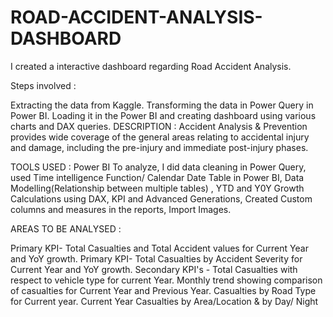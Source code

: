 # ROAD-ACCIDENT-ANALYSIS-DASHBOARD
I created a interactive dashboard regarding Road Accident Analysis.

Steps involved :

Extracting the data from Kaggle.
Transforming the data in Power Query in Power BI.
Loading it in the Power BI and creating dashboard using various charts and DAX queries.
DESCRIPTION : Accident Analysis & Prevention provides wide coverage of the general areas relating to accidental injury and damage, including the pre-injury and immediate post-injury phases.

TOOLS USED : Power BI To analyze, I did data cleaning in Power Query, used Time intelligence Function/ Calendar Date Table in Power BI, Data Modelling(Relationship between multiple tables) , YTD and Y0Y Growth Calculations using DAX, KPI and Advanced Generations, Created Custom columns and measures in the reports, Import Images.

AREAS TO BE ANALYSED :

Primary KPI- Total Casualties and Total Accident values for Current Year and YoY growth.
Primary KPI- Total Casualties by Accident Severity for Current Year and YoY growth.
Secondary KPI's - Total Casualties with respect to vehicle type for current Year.
Monthly trend showing comparison of casualties for Current Year and Previous Year.
Casualties by Road Type for Current year.
Current Year Casualties by Area/Location & by Day/ Night
